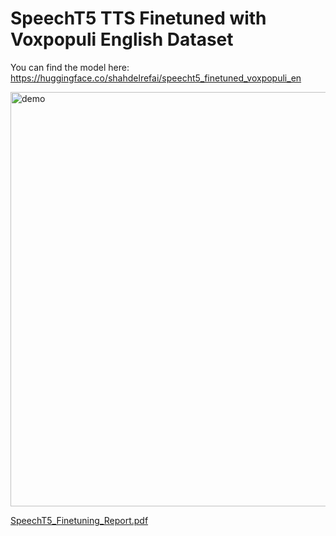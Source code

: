 # SpeechT5 TTS Finetuned with Voxpopuli English Dataset
You can find the model here: https://huggingface.co/shahdelrefai/speecht5_finetuned_voxpopuli_en

<img width="663" alt="demo" src="https://github.com/user-attachments/assets/b9d6b0e2-cf49-4bf9-94f5-3dbf10db3dac" />


[SpeechT5_Finetuning_Report.pdf](https://github.com/user-attachments/files/18411823/SpeechT5_Finetuning_Report.pdf)

